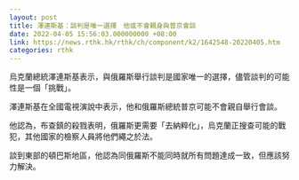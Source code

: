 ```yaml
---
layout: post
title: 澤連斯基：談判是唯一選擇　他或不會親身與普京會談
date: 2022-04-05 15:56:03.000000000 +08:00
link: https://news.rthk.hk/rthk/ch/component/k2/1642548-20220405.htm
categories: rthk
---
```


烏克蘭總統澤連斯基表示，與俄羅斯舉行談判是國家唯一的選擇，儘管談判的可能性是一個「挑戰」。

澤連斯基在全國電視演說中表示，他和俄羅斯總統普京可能不會親自舉行會談。

他認為，布查鎮的殺戮表明，俄羅斯更需要「去納粹化」，烏克蘭正搜查可能的戰犯，其他國家的檢察人員將他們繩之於法。

談到東部的頓巴斯地區，他認為同俄羅斯不能同時就所有問題達成一致，但應該努力解決。
